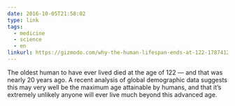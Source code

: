 ```yaml
---
date: 2016-10-05T21:58:02
type: link
tags:
  - medicine
  - science
  - en
linkurl: https://gizmodo.com/why-the-human-lifespan-ends-at-122-1787412178
---
```

The oldest human to have ever lived died at the age of 122 — and that was nearly 20 years ago. A recent analysis of global demographic data suggests this may very well be the maximum age attainable by humans, and that it’s extremely unlikely anyone will ever live much beyond this advanced age.
